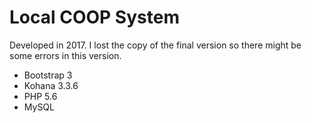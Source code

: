 # Local COOP System

Developed in 2017. I lost the copy of the final version so there might be some errors in this version.

- Bootstrap 3
- Kohana 3.3.6
- PHP 5.6
- MySQL

